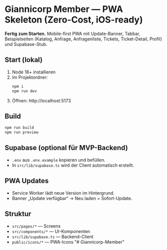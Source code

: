 
# Giannicorp Member — PWA Skeleton (Zero-Cost, iOS-ready)

**Fertig zum Starten.** Mobile-first PWA mit Update-Banner, Tabbar, Beispielseiten
(Katalog, Anfrage, Anfragenliste, Tickets, Ticket-Detail, Profil) und Supabase-Stub.

## Start (lokal)
1. Node 18+ installieren
2. Im Projektordner:
   ```bash
   npm i
   npm run dev
   ```
3. Öffnen: http://localhost:5173

## Build
```bash
npm run build
npm run preview
```

## Supabase (optional für MVP-Backend)
- `.env` aus `.env.example` kopieren und befüllen.
- In `src/lib/supabase.ts` wird der Client automatisch erstellt.

## PWA Updates
- Service Worker lädt neue Version im Hintergrund.
- Banner „Update verfügbar“ → Neu laden = Sofort-Update.

## Struktur
- `src/pages/*` — Screens
- `src/components/*` — UI-Komponenten
- `src/lib/supabase.ts` — Backend-Client
- `public/icons/*` — PWA-Icons
"# Giannicorp-Member" 
